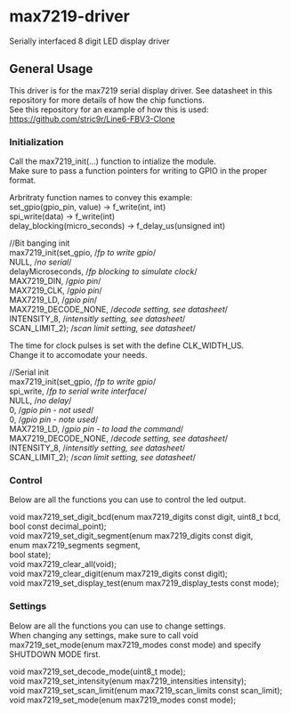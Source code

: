 # max7219-driver  
Serially interfaced 8 digit LED display driver  

## General Usage  
This driver is for the max7219 serial display driver.  See datasheet in this repository for more details of how the chip functions.  
See this repository for an example of how this is used: https://github.com/stric9r/Line6-FBV3-Clone  

### Initialization  
Call the max7219_init(...) function to intialize the module.  
Make sure to pass a function pointers for writing to GPIO in the proper format.  

Arbritraty function names to convey this example:  
set_gpio(gpio_pin, value) -> f_write(int, int)  
spi_write(data) -> f_write(int)  
delay_blocking(micro_seconds) -> f_delay_us(unsigned int)  

//Bit banging init  
max7219_init(set_gpio,            /*fp to write gpio*/  
             NULL,                /*no serial*/  
             delayMicroseconds,   /*fp blocking to simulate clock*/  
             MAX7219_DIN,         /*gpio pin*/  
             MAX7219_CLK,         /*gpio pin*/  
             MAX7219_LD,          /*gpio pin*/  
             MAX7219_DECODE_NONE, /*decode setting, see datasheet*/   
             INTENSITY_8,         /*intensitly setting, see datasheet*/    
             SCAN_LIMIT_2);       /*scan limit setting, see datasheet*/  

The time for clock pulses is set with the define CLK_WIDTH_US.  
Change it to accomodate your needs.  

//Serial init  
max7219_init(set_gpio,             /*fp to write gpio*/  
             spi_write,            /*fp to serial write interface*/  
             NULL,                 /*no delay*/  
             0,                    /*gpio pin - not used*/  
             0,                    /*gpio pin - note used*/  
             MAX7219_LD,           /*gpio pin - to load the command*/  
             MAX7219_DECODE_NONE,  /*decode setting, see datasheet*/  
             INTENSITY_8,          /*intensitly setting, see datasheet*/  
             SCAN_LIMIT_2);        /*scan limit setting, see datasheet*/  


### Control  
Below are all the functions you can use to control the led output.  

void max7219_set_digit_bcd(enum max7219_digits const digit, uint8_t bcd, bool const decimal_point);  
void max7219_set_digit_segment(enum max7219_digits const digit,  
                               enum max7219_segments segment,  
                               bool state);  
void max7219_clear_all(void);  
void max7219_clear_digit(enum max7219_digits const digit);  
void max7219_set_display_test(enum max7219_display_tests const mode);  

### Settings  
Below are all the functions you can use to change settings.  
When changing any settings, make sure to call void max7219_set_mode(enum max7219_modes const mode) and specify SHUTDOWN MODE first.  

void max7219_set_decode_mode(uint8_t mode);  
void max7219_set_intensity(enum max7219_intensities intensity);  
void max7219_set_scan_limit(enum max7219_scan_limits const scan_limit);  
void max7219_set_mode(enum max7219_modes const mode);  
  



